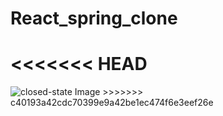 # React_spring_clone
<<<<<<< HEAD
=======
<img src='https://i.pinimg.com/236x/f1/9e/b8/f19eb82ad25f55509c41ab7efdd44278.jpg' alt='closed-state Image' />
>>>>>>> c40193a42cdc70399e9a42be1ec474f6e3eef26e
